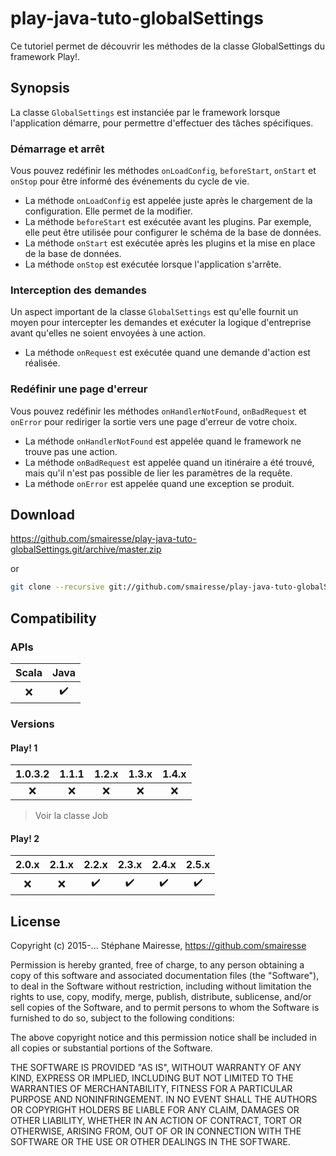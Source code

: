 # play-java-tuto-globalSettings

Ce tutoriel permet de découvrir les méthodes de la classe GlobalSettings du framework Play!.

## Synopsis

La classe ```GlobalSettings``` est instanciée par le framework lorsque l'application démarre, pour permettre d'effectuer des tâches spécifiques.

### Démarrage et arrêt

Vous pouvez redéfinir les méthodes ```onLoadConfig```, ```beforeStart```, ```onStart``` et ```onStop``` pour être informé des événements du cycle de vie.
* La méthode ```onLoadConfig``` est appelée juste après le chargement de la configuration. Elle permet de la modifier.
* La méthode ```beforeStart``` est exécutée avant les plugins. Par exemple, elle peut être utilisée pour configurer le schéma de la base de données.
* La méthode ```onStart``` est exécutée après les plugins et la mise en place de la base de données.
* La méthode ```onStop``` est exécutée lorsque l'application s'arrête.

### Interception des demandes

Un aspect important de la classe ```GlobalSettings``` est qu'elle fournit un moyen pour intercepter les demandes et exécuter la logique d'entreprise avant qu'elles ne soient envoyées à une action.
* La méthode ```onRequest``` est exécutée quand une demande d'action est réalisée.

### Redéfinir une page d'erreur

Vous pouvez redéfinir les méthodes ```onHandlerNotFound```, ```onBadRequest``` et ```onError``` pour rediriger la sortie vers une page d'erreur de votre choix.

* La méthode ```onHandlerNotFound``` est appelée quand le framework ne trouve pas une action.
* La méthode ```onBadRequest``` est appelée quand un itinéraire a été trouvé, mais qu'il n'est pas possible de lier les paramètres de la requête.
* La méthode ```onError``` est appelée quand une exception se produit.

## Download

https://github.com/smairesse/play-java-tuto-globalSettings.git/archive/master.zip

or 

```bash
git clone --recursive git://github.com/smairesse/play-java-tuto-globalSettings.git
```

## Compatibility

### APIs

| Scala              | Java               |
|:------------------:|:------------------:|
| :x:                | :heavy_check_mark: |

### Versions

#### Play! 1

| 1.0.3.2            | 1.1.1              | 1.2.x              | 1.3.x              | 1.4.x              |
|:------------------:|:------------------:|:------------------:|:------------------:|:------------------:|
| :x:                | :x:                | :x:                | :x:                | :x:                |

> Voir la classe Job

#### Play! 2

| 2.0.x              | 2.1.x              | 2.2.x              | 2.3.x              | 2.4.x              | 2.5.x              |
|:------------------:|:------------------:|:------------------:|:------------------:|:------------------:|:------------------:|
| :x:                | :x:                | :heavy_check_mark: | :heavy_check_mark: | :heavy_check_mark: | :heavy_check_mark: |

## License

Copyright (c) 2015-... Stéphane Mairesse, https://github.com/smairesse

Permission is hereby granted, free of charge, to any person obtaining
a copy of this software and associated documentation files (the
"Software"), to deal in the Software without restriction, including
without limitation the rights to use, copy, modify, merge, publish,
distribute, sublicense, and/or sell copies of the Software, and to
permit persons to whom the Software is furnished to do so, subject to
the following conditions:

The above copyright notice and this permission notice shall be
included in all copies or substantial portions of the Software.

THE SOFTWARE IS PROVIDED "AS IS", WITHOUT WARRANTY OF ANY KIND,
EXPRESS OR IMPLIED, INCLUDING BUT NOT LIMITED TO THE WARRANTIES OF
MERCHANTABILITY, FITNESS FOR A PARTICULAR PURPOSE AND
NONINFRINGEMENT. IN NO EVENT SHALL THE AUTHORS OR COPYRIGHT HOLDERS BE
LIABLE FOR ANY CLAIM, DAMAGES OR OTHER LIABILITY, WHETHER IN AN ACTION
OF CONTRACT, TORT OR OTHERWISE, ARISING FROM, OUT OF OR IN CONNECTION
WITH THE SOFTWARE OR THE USE OR OTHER DEALINGS IN THE SOFTWARE.
